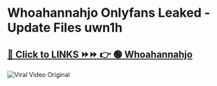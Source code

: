 
 # Whoahannahjo Onlyfans Leaked - Update Files uwn1h

## <h2><a href="https://clipsfans.com/Whoahannahjo&ref=git">🔗 Click to LINKS ⏩⏩ 👉 🟢 Whoahannahjo </a></h2>

<a href="https://clipsfans.com/Whoahannahjo&ref=git" rel="nofollow" data-target="animated-image.originalLink"><img src="https://i.ibb.co.com/xMMVF88/686577567.gif" alt="Viral Video Original" style="max-width: 100%; display: inline-block;" data-target="animated-image.originalImage"></a>

